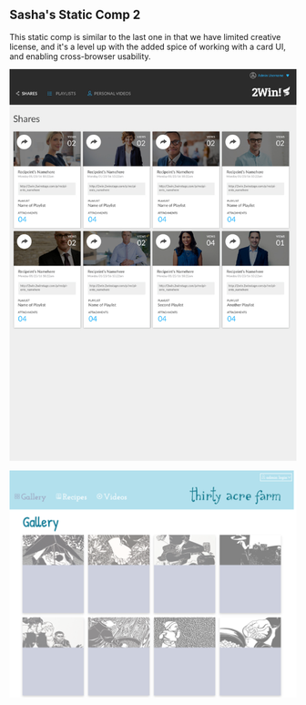 ## Sasha's Static Comp 2

This static comp is similar to the last one in that we have limited creative license, and it's a level up with the added spice of working with a card UI, and enabling cross-browser usability.

![original comp](https://github.com/dunbarsa/sd-comp-challenge-2/blob/master/original-comp-2.jpg)

![my version](https://github.com/dunbarsa/sd-comp-challenge-2/blob/master/sd-comp-challenge-2-index-html.png)
